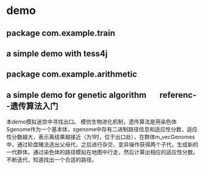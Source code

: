 # demo

## package com.example.train
## a simple demo with tess4j

## package com.example.arithmetic
## a simple demo for genetic algorithm       referenc--遗传算法入门
本demo模拟迷宫中寻找出口。
模仿生物进化机制，遗传算法是用染色体Sgenome作为一个基本体，sgenome中存有二进制路径信息和适应性分数，适应性分数越大，表示离结果越接近（为1时，位于出口处），在群体m_vecGenomes中，通过轮盘赌法选出父母代，之后进行杂交、变异操作获得两个子代，生成新的一代群体。通过染色体的路径模拟在地图中行走，然后计算出相应的适应性分数。不断迭代，知道找出一个合适的路径。
